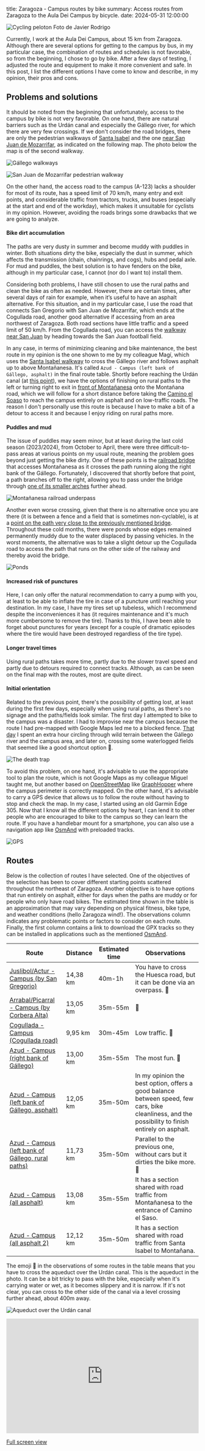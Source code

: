 title: Zaragoza - Campus routes by bike
summary: Access routes from Zaragoza to the Aula Dei Campus by bicycle.
date: 2024-05-31 12:00:00

![Cycling peloton](/images/posts/2024-05-31_campus_aula_dei_en_bici/peloton.jpg)
Foto de Javier Rodrigo

Currently, I work at the Aula Dei Campus, about 15 km from Zaragoza. Although there are several options for getting to the campus by bus, in my particular case, the combination of routes and schedules is not favorable, so from the beginning, I chose to go by bike. After a few days of testing, I adjusted the route and equipment to make it more convenient and safe. In this post, I list the different options I have come to know and describe, in my opinion, their pros and cons.

## Problems and solutions

It should be noted from the beginning that unfortunately, access to the campus by bike is not very favorable. On one hand, there are natural barriers such as the Urdán canal and especially the Gállego river, for which there are very few crossings. If we don't consider the road bridges, there are only the pedestrian walkways of [Santa Isabel](https://osm.org/go/b_84LYjOF-?m=) and the one [near San Juan de Mozarrifar](https://osm.org/go/b_85hJ7oE-?m=), as indicated on the following map. The photo below the map is of the second walkway.

![Gállego walkways](/images/posts/2024-05-31_campus_aula_dei_en_bici/pasarelas_gallego.png)

![San Juan de Mozarrifar pedestrian walkway](/images/posts/2024-05-31_campus_aula_dei_en_bici/paso_peatonal_san_juan.jpg)

On the other hand, the access road to the campus (A-123) lacks a shoulder for most of its route, has a speed limit of 70 km/h, many entry and exit points, and considerable traffic from tractors, trucks, and buses (especially at the start and end of the workday), which makes it unsuitable for cyclists in my opinion. However, avoiding the roads brings some drawbacks that we are going to analyze.

#### Bike dirt accumulation

The paths are very dusty in summer and become muddy with puddles in winter. Both situations dirty the bike, especially the dust in summer, which affects the transmission (chain, chainrings, and cogs), hubs and pedal axle. For mud and puddles, the best solution is to have fenders on the bike, although in my particular case, I cannot (nor do I want to) install them.

Considering both problems, I have still chosen to use the rural paths and clean the bike as often as needed. However, there are certain times, after several days of rain for example, when it’s useful to have an asphalt alternative. For this situation, and in my particular case, I use the road that connects San Gregorio with San Juan de Mozarrifar, which ends at the Cogullada road, another good alternative if accessing from an area northwest of Zaragoza. Both road sections have little traffic and a speed limit of 50 km/h. From the Cogullada road, you can access the [walkway near San Juan](https://osm.org/go/b_85hJ7oE-?m=) by heading towards the San Juan football field.

In any case, in terms of minimizing cleaning and bike maintenance, the best route in my opinion is the one shown to me by my colleague Magí, which uses the [Santa Isabel walkway](https://osm.org/go/b_84LYjOF-?m=) to cross the Gállego river and follows asphalt up to above Montañanesa. It's called `Azud - Campus (left bank of Gállego, asphalt)` in the final route table. Shortly before reaching the Urdán canal (at [this point](https://osm.org/go/b_8406Z8?m=)), we have the options of finishing on rural paths to the left or turning right to exit in [front of Montañanesa](https://osm.org/go/b_842C5~g-?m=) onto the Montañana road, which we will follow for a short distance before taking the [Camino el Soaso](https://osm.org/go/b_842ylME-?m=) to reach the campus entirely on asphalt and on low-traffic roads. The reason I don't personally use this route is because I have to make a bit of a detour to access it and because I enjoy riding on rural paths more.

#### Puddles and mud

The issue of puddles may seem minor, but at least during the last cold season (2023/2024), from October to April, there were three difficult-to-pass areas at various points on my usual route, meaning the problem goes beyond just getting the bike dirty. One of these points is the [railroad bridge](https://osm.org/go/b_841ChW5?m=) that accesses Montañanesa as it crosses the path running along the right bank of the Gállego. Fortunately, I discovered that shortly before that point, a path branches off to the right, allowing you to pass under the bridge through [one of its smaller arches](https://osm.org/go/b_840dYW?m=) further ahead.

![Montañanesa railroad underpass](/images/posts/2024-05-31_campus_aula_dei_en_bici/paso_bajo_ferrocarril_montananesa.jpg)

Another even worse crossing, given that there is no alternative once you are there (it is between a fence and a field that is sometimes non-cyclable), is at a [point on the path very close to the previously mentioned bridge](https://osm.org/go/b_84fr992?m=). Throughout these cold months, there were ponds whose edges remained permanently muddy due to the water displaced by passing vehicles. In the worst moments, the alternative was to take a slight detour up the Cogullada road to access the path that runs on the other side of the railway and thereby avoid the bridge.

![Ponds](/images/posts/2024-05-31_campus_aula_dei_en_bici/lagunas.jpg)

#### Increased risk of punctures

Here, I can only offer the natural recommendation to carry a pump with you, at least to be able to inflate the tire in case of a puncture until reaching your destination. In my case, I have my tires set up tubeless, which I recommend despite the inconveniences it has (it requires maintenance and it's much more cumbersome to remove the tire). Thanks to this, I have been able to forget about punctures for years (except for a couple of dramatic episodes where the tire would have been destroyed regardless of the tire type).

#### Longer travel times

Using rural paths takes more time, partly due to the slower travel speed and partly due to detours required to connect tracks. Although, as can be seen on the final map with the routes, most are quite direct.

#### Initial orientation

Related to the previous point, there's the possibility of getting lost, at least during the first few days, especially when using rural paths, as there's no signage and the paths/fields look similar. The first day I attempted to bike to the campus was a disaster. I had to improvise near the campus because the route I had pre-mapped with Google Maps led me to a blocked fence. [That day](https://connect.garmin.com/modern/activity/11031310117) I spent an extra hour circling through wild terrain between the Gállego river and the campus area, and later on, crossing some waterlogged fields that seemed like a good shortcut option 🤦.

![The death trap](/images/posts/2024-05-31_campus_aula_dei_en_bici/trampa.png)

To avoid this problem, on one hand, it's advisable to use the appropriate tool to plan the route, which is not Google Maps as my colleague Miguel taught me, but another based on [OpenStreetMap](https://www.openstreetmap.org/) like [GraphHopper](https://graphhopper.com/maps) where the campus perimeter is correctly mapped. On the other hand, it's advisable to carry a GPS device that allows us to follow the route without having to stop and check the map. In my case, I started using an old Garmin Edge 305. Now that I know all the different options by heart, I can lend it to other people who are encouraged to bike to the campus so they can learn the route. If you have a handlebar mount for a smartphone, you can also use a navigation app like [OsmAnd](https://play.google.com/store/apps/details?id=net.osmand) with preloaded tracks.

![GPS](/images/posts/2024-05-31_campus_aula_dei_en_bici/gps.jpg)

## Routes

Below is the collection of routes I have selected. One of the objectives of the selection has been to cover different starting points scattered throughout the northeast of Zaragoza. Another objective is to have options that run entirely on asphalt, either for days when the paths are muddy or for people who only have road bikes. The estimated time shown in the table is an approximation that may vary depending on physical fitness, bike type, and weather conditions (hello Zaragoza wind!). The observations column indicates any problematic points or factors to consider on each route. Finally, the first column contains a link to download the GPX tracks so they can be installed in applications such as the mentioned [OsmAnd](https://play.google.com/store/apps/details?id=net.osmand).

| Route | Distance | Estimated time | Observations |
|------|-----------|----------------|--------------|
|[Juslibol/Actur - Campus (by San Gregorio)](/files/posts/2024-05-31_campus_aula_dei_en_bici/Juslibol-Actur---Campus-(por-San-Gregorio).gpx)|14,38 km|40m-1h|You have to cross the Huesca road, but it can be done via an overpass. 🚧|
|[Arrabal/Picarral - Campus (by Corbera Alta)](/files/posts/2024-05-31_campus_aula_dei_en_bici/Arrabal-Picarral---Campus-(por-Corbera-Alta).gpx)|13,05 km|35m-55m|🚧|
|[Cogullada - Campus (Cogullada road)](/files/posts/2024-05-31_campus_aula_dei_en_bici/Cogullada---Campus-(Carretera-Cogullada).gpx)|9,95 km|30m-45m|Low traffic. 🚧|
|[Azud - Campus (right bank of Gállego)](/files/posts/2024-05-31_campus_aula_dei_en_bici/Azud---Campus-(por-margen-der.-Gállego).gpx)|13,00 km|35m-55m|The most fun. 🚧|
|[Azud - Campus (left bank of Gállego, asphalt)](/files/posts/2024-05-31_campus_aula_dei_en_bici/Azud---Campus-(margen-izq.-Gállego,-asfalto).gpx)|12,05 km|35m-50m|In my opinion the best option, offers a good balance between speed, few cars, bike cleanliness, and the possibility to finish entirely on asphalt.|
|[Azud - Campus (left bank of Gállego, rural paths)](/files/posts/2024-05-31_campus_aula_dei_en_bici/Azud---Campus-(margen-izq.-Gállego,-caminos).gpx)|11,73 km|35m-50m|Parallel to the previous one, without cars but it dirties the bike more. 🚧|
|[Azud - Campus (all asphalt)](/files/posts/2024-05-31_campus_aula_dei_en_bici/Azud---Campus-(todo-asfalto).gpx)|13,08 km|35m-55m|It has a section shared with road traffic from Montañanesa to the entrance of Camino el Saso.|
|[Azud - Campus (all asphalt 2)](/files/posts/2024-05-31_campus_aula_dei_en_bici/Azud---Campus-(todo-asfalto-2).gpx)|12,12 km|35m-50m|It has a section shared with road traffic from Santa Isabel to Montañana.|

The emoji 🚧 in the observations of some routes in the table means that you have to cross the aqueduct over the Urdán canal. This is the aqueduct in the photo. It can be a bit tricky to pass with the bike, especially when it's carrying water or wet, as it becomes slippery and it is narrow. If it's not clear, you can cross to the other side of the canal via a level crossing further ahead, about 400m away.

![Aqueduct over the Urdán canal](/images/posts/2024-05-31_campus_aula_dei_en_bici/acueducto_acequia_urdan.jpg)

<iframe width="100%" height="300px" frameborder="0" allowfullscreen allow="geolocation" src="https://umap.openstreetmap.fr/es/map/vias-zaragoza-campus-en-bicicleta_1071113?scaleControl=false&miniMap=false&scrollWheelZoom=false&zoomControl=true&editMode=disabled&moreControl=true&searchControl=null&tilelayersControl=null&embedControl=null&datalayersControl=true&onLoadPanel=none&captionBar=false&captionMenus=true"></iframe><p><a href="https://umap.openstreetmap.fr/es/map/vias-zaragoza-campus-en-bicicleta_1071113?scaleControl=false&miniMap=false&scrollWheelZoom=true&zoomControl=true&editMode=disabled&moreControl=true&searchControl=null&tilelayersControl=null&embedControl=null&datalayersControl=true&onLoadPanel=none&captionBar=false&captionMenus=true">Full screen view</a></p>